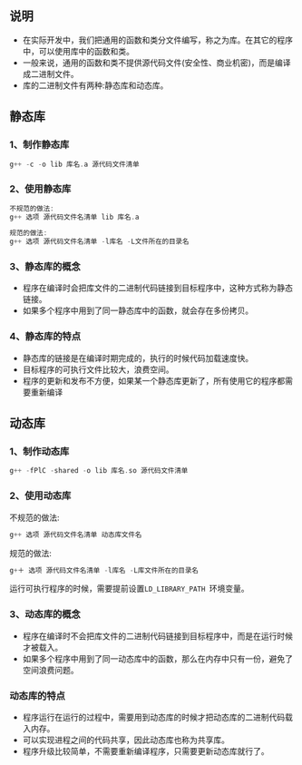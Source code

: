 ## 说明

* 在实际开发中，我们把通用的函数和类分文件编写，称之为库。在其它的程序中，可以使用库中的函数和类。
* 一般来说，通用的函数和类不提供源代码文件(安全性、商业机密)，而是编译成二进制文件。
* 库的二进制文件有两种:静态库和动态库。

## 静态库

### 1、制作静态库

```C++
g++ -c -o lib 库名.a 源代码文件清单
```

### 2、使用静态库

```C++
不规范的做法:
g++ 选项 源代码文件名清单 lib 库名.a

规范的做法:
g++ 选项 源代码文件名清单 -l库名 -L文件所在的目录名
```

### 3、静态库的概念

* 程序在编译时会把库文件的二进制代码链接到目标程序中，这种方式称为静态链接。
* 如果多个程序中用到了同一静态库中的函数，就会存在多份拷贝。

### 4、静态库的特点

* 静态库的链接是在编译时期完成的，执行的时候代码加载速度快。
* 目标程序的可执行文件比较大，浪费空间。
* 程序的更新和发布不方便，如果某一个静态库更新了，所有使用它的程序都需要重新编译

## 动态库

### 1、制作动态库

```C++
g++ -fPlC -shared -o lib 库名.so 源代码文件清单
```

### 2、使用动态库

不规范的做法:

```C++
g++ 选项 源代码文件名清单 动态库文件名
```

规范的做法:

```C++
g+＋ 选项 源代码文件名清单 -l库名 -L库文件所在的目录名
```

运行可执行程序的时候，需要提前设置`LD_LIBRARY_PATH `环境变量。

### 3、动态库的概念

* 程序在编译时不会把库文件的二进制代码链接到目标程序中，而是在运行时候才被载入。
* 如果多个程序中用到了同一动态库中的函数，那么在内存中只有一份，避免了空间浪费问题。

### 动态库的特点

* 程序运行在运行的过程中，需要用到动态库的时候才把动态库的二进制代码载入内存。
* 可以实现进程之间的代码共享，因此动态库也称为共享库。
* 程序升级比较简单，不需要重新编译程序，只需要更新动态库就行了。
